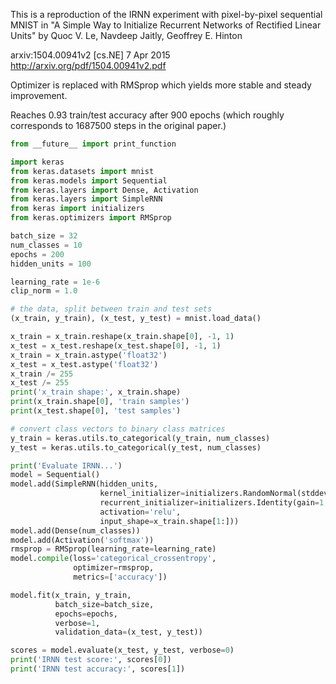 This is a reproduction of the IRNN experiment
with pixel-by-pixel sequential MNIST in
"A Simple Way to Initialize Recurrent Networks of Rectified Linear Units"
by Quoc V. Le, Navdeep Jaitly, Geoffrey E. Hinton

arxiv:1504.00941v2 [cs.NE] 7 Apr 2015
http://arxiv.org/pdf/1504.00941v2.pdf

Optimizer is replaced with RMSprop which yields more stable and steady
improvement.

Reaches 0.93 train/test accuracy after 900 epochs
(which roughly corresponds to 1687500 steps in the original paper.)


```python
from __future__ import print_function

import keras
from keras.datasets import mnist
from keras.models import Sequential
from keras.layers import Dense, Activation
from keras.layers import SimpleRNN
from keras import initializers
from keras.optimizers import RMSprop

batch_size = 32
num_classes = 10
epochs = 200
hidden_units = 100

learning_rate = 1e-6
clip_norm = 1.0

# the data, split between train and test sets
(x_train, y_train), (x_test, y_test) = mnist.load_data()

x_train = x_train.reshape(x_train.shape[0], -1, 1)
x_test = x_test.reshape(x_test.shape[0], -1, 1)
x_train = x_train.astype('float32')
x_test = x_test.astype('float32')
x_train /= 255
x_test /= 255
print('x_train shape:', x_train.shape)
print(x_train.shape[0], 'train samples')
print(x_test.shape[0], 'test samples')

# convert class vectors to binary class matrices
y_train = keras.utils.to_categorical(y_train, num_classes)
y_test = keras.utils.to_categorical(y_test, num_classes)

print('Evaluate IRNN...')
model = Sequential()
model.add(SimpleRNN(hidden_units,
                    kernel_initializer=initializers.RandomNormal(stddev=0.001),
                    recurrent_initializer=initializers.Identity(gain=1.0),
                    activation='relu',
                    input_shape=x_train.shape[1:]))
model.add(Dense(num_classes))
model.add(Activation('softmax'))
rmsprop = RMSprop(learning_rate=learning_rate)
model.compile(loss='categorical_crossentropy',
              optimizer=rmsprop,
              metrics=['accuracy'])

model.fit(x_train, y_train,
          batch_size=batch_size,
          epochs=epochs,
          verbose=1,
          validation_data=(x_test, y_test))

scores = model.evaluate(x_test, y_test, verbose=0)
print('IRNN test score:', scores[0])
print('IRNN test accuracy:', scores[1])
```